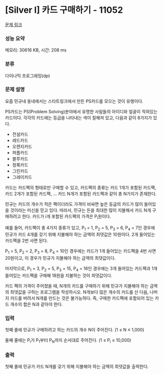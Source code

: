 # [Silver I] 카드 구매하기 - 11052 

[문제 링크](https://www.acmicpc.net/problem/11052) 

### 성능 요약

메모리: 30616 KB, 시간: 208 ms

### 분류

다이나믹 프로그래밍(dp)

### 문제 설명

<p style="user-select: auto;">요즘 민규네 동네에서는 스타트링크에서 만든 PS카드를 모으는 것이 유행이다.</p>

<p style="user-select: auto;">PS카드는 PS(Problem Solving)분야에서 유명한 사람들의 아이디와 얼굴이 적혀있는 카드이다. 각각의 카드에는 등급을 나타내는 색이 칠해져 있고, 다음과 같이 8가지가 있다.</p>

<ul style="user-select: auto;">
	<li style="user-select: auto;"><span class="user-legendary" style="user-select: auto;"><span class="user-legendary-first-letter" style="user-select: auto;">전</span>설카드</span></li>
	<li style="user-select: auto;"><span class="user-red" style="user-select: auto;">레드카드</span></li>
	<li style="user-select: auto;"><span class="user-orange" style="user-select: auto;">오렌지카드</span></li>
	<li style="user-select: auto;"><span class="user-violet" style="user-select: auto;">퍼플카드</span></li>
	<li style="user-select: auto;"><span class="user-blue" style="user-select: auto;">블루카드</span></li>
	<li style="user-select: auto;"><span class="user-cyan" style="user-select: auto;">청록카드</span></li>
	<li style="user-select: auto;"><span class="user-green" style="user-select: auto;">그린카드</span></li>
	<li style="user-select: auto;"><span class="user-gray" style="user-select: auto;">그레이카드</span></li>
</ul>

<p style="user-select: auto;">카드는 카드팩의 형태로만 구매할 수 있고, 카드팩의 종류는 카드 1개가 포함된 카드팩, 카드 2개가 포함된 카드팩, ... 카드 N개가 포함된 카드팩과 같이 총 N가지가 존재한다.</p>

<p style="user-select: auto;">민규는 카드의 개수가 적은 팩이더라도 가격이 비싸면 높은 등급의 카드가 많이 들어있을 것이라는 미신을 믿고 있다. 따라서, 민규는 돈을 최대한 많이 지불해서 카드 N개 구매하려고 한다. 카드가 i개 포함된 카드팩의 가격은 P<sub style="user-select: auto;">i</sub>원이다.</p>

<p style="user-select: auto;">예를 들어, 카드팩이 총 4가지 종류가 있고, P<sub style="user-select: auto;">1</sub> = 1, P<sub style="user-select: auto;">2</sub> = 5, P<sub style="user-select: auto;">3</sub> = 6, P<sub style="user-select: auto;">4</sub> = 7인 경우에 민규가 카드 4개를 갖기 위해 지불해야 하는 금액의 최댓값은 10원이다. 2개 들어있는 카드팩을 2번 사면 된다.</p>

<p style="user-select: auto;">P<sub style="user-select: auto;">1</sub> = 5, P<sub style="user-select: auto;">2</sub> = 2, P<sub style="user-select: auto;">3</sub> = 8, P<sub style="user-select: auto;">4</sub> = 10인 경우에는 카드가 1개 들어있는 카드팩을 4번 사면 20원이고, 이 경우가 민규가 지불해야 하는 금액의 최댓값이다.</p>

<p style="user-select: auto;">마지막으로, P<sub style="user-select: auto;">1</sub> = 3, P<sub style="user-select: auto;">2</sub> = 5, P<sub style="user-select: auto;">3</sub> = 15, P<sub style="user-select: auto;">4</sub> = 16인 경우에는 3개 들어있는 카드팩과 1개 들어있는 카드팩을 구매해 18원을 지불하는 것이 최댓값이다.</p>

<p style="user-select: auto;">카드 팩의 가격이 주어졌을 때, N개의 카드를 구매하기 위해 민규가 지불해야 하는 금액의 최댓값을 구하는 프로그램을 작성하시오. N개보다 많은 개수의 카드를 산 다음, 나머지 카드를 버려서 N개를 만드는 것은 불가능하다. 즉, 구매한 카드팩에 포함되어 있는 카드 개수의 합은 N과 같아야 한다.</p>

### 입력 

 <p style="user-select: auto;">첫째 줄에 민규가 구매하려고 하는 카드의 개수 N이 주어진다. (1 ≤ N ≤ 1,000)</p>

<p style="user-select: auto;">둘째 줄에는 P<sub style="user-select: auto;">i</sub>가 P<sub style="user-select: auto;">1</sub>부터 P<sub style="user-select: auto;">N</sub>까지 순서대로 주어진다. (1 ≤ P<sub style="user-select: auto;">i</sub> ≤ 10,000)</p>

### 출력 

 <p style="user-select: auto;">첫째 줄에 민규가 카드 N개를 갖기 위해 지불해야 하는 금액의 최댓값을 출력한다.</p>

